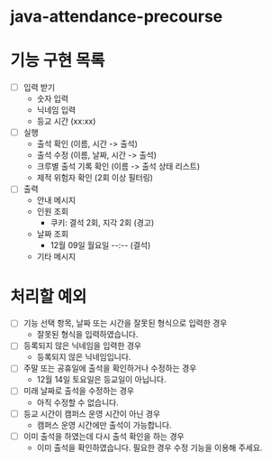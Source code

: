# java-attendance-precourse

# 기능 구현 목록

- [ ] 입력 받기
  - 숫자 입력
  - 닉네임 입력
  - 등교 시간 (xx:xx)
- [ ] 실행
  - 출석 확인 (이름, 시간 -> 출석)
  - 출석 수정 (이름, 날짜, 시간 -> 출석)
  - 크루별 출석 기록 확인 (이름 -> 출석 상태 리스트)
  - 제적 위험자 확인 (2회 이상 필터링)
- [ ] 출력
  - 안내 메시지
  - 인원 조회
    - 쿠키: 결석 2회, 지각 2회 (경고)
  - 날짜 조회
    - 12월 09일 월요일 --:-- (결석)
  - 기타 메시지
# 처리할 예외

- [ ] 기능 선택 항목, 날짜 또는 시간을 잘못된 형식으로 입력한 경우
  - 잘못된 형식을 입력하였습니다.
- [ ] 등록되지 않은 닉네임을 입력한 경우
  - 등록되지 않은 닉네임입니다.
- [ ] 주말 또는 공휴일에 출석을 확인하거나 수정하는 경우
  - 12월 14일 토요일은 등교일이 아닙니다.
- [ ] 미래 날짜로 출석을 수정하는 경우
  - 아직 수정할 수 없습니다.
- [ ] 등교 시간이 캠퍼스 운영 시간이 아닌 경우
  - 캠퍼스 운영 시간에만 출석이 가능합니다.
- [ ] 이미 출석을 하였는데 다시 출석 확인을 하는 경우
  - 이미 출석을 확인하였습니다. 필요한 경우 수정 기능을 이용해 주세요.

